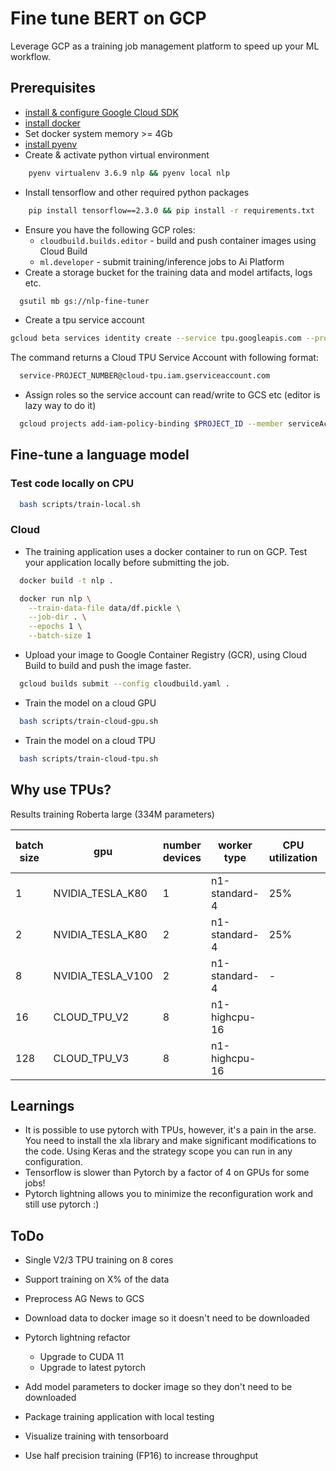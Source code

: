 # Fine tune BERT on GCP

Leverage GCP as a training job management platform to speed up your ML workflow.

## Prerequisites

- [install & configure Google Cloud SDK](https://cloud.google.com/sdk/docs/install)
- [install docker](https://docs.docker.com/get-docker/)
- Set docker system memory >= 4Gb 
- [install pyenv](https://realpython.com/intro-to-pyenv/)
- Create & activate python virtual environment
```bash
    pyenv virtualenv 3.6.9 nlp && pyenv local nlp
```
- Install tensorflow and other required python packages
```bash
    pip install tensorflow==2.3.0 && pip install -r requirements.txt
```
- Ensure you have the following GCP roles:
  - `cloudbuild.builds.editor` - build and push container images using Cloud Build
  - `ml.developer` - submit training/inference jobs to Ai Platform
- Create a storage bucket for the training data and model artifacts, logs etc.
```bash
  gsutil mb gs://nlp-fine-tuner
```
- Create a tpu service account

```bash
gcloud beta services identity create --service tpu.googleapis.com --project $PROJECT_ID
```
The command returns a Cloud TPU Service Account with following format:
```bash
  service-PROJECT_NUMBER@cloud-tpu.iam.gserviceaccount.com
```
- Assign roles so the service account can read/write to GCS etc (editor is lazy way to do it)
```bash
  gcloud projects add-iam-policy-binding $PROJECT_ID --member serviceAccount:$TPU_SERVICE_ACCOUNT --role roles/editor
```

## Fine-tune a language model

### Test code locally on CPU

```bash
  bash scripts/train-local.sh
```

### Cloud

- The training application uses a docker container to run on GCP. Test your application locally before submitting the job.

```bash
  docker build -t nlp .
```

```bash
  docker run nlp \
    --train-data-file data/df.pickle \
    --job-dir . \
    --epochs 1 \
    --batch-size 1
```

- Upload your image to Google Container Registry (GCR), using Cloud Build to build and push the image faster.

```bash
  gcloud builds submit --config cloudbuild.yaml .
```

- Train the model on a cloud GPU

```bash
  bash scripts/train-cloud-gpu.sh
```

- Train the model on a cloud TPU

```bash
  bash scripts/train-cloud-tpu.sh
```

## Why use TPUs?

Results training Roberta large (334M parameters)

| batch size |        gpu        | number devices |  worker type  | CPU utilization | Memory utilization | GPU memory utizilization | GPU utilization | examples per second |
|------------|-------------------|-------------|---------------|-----------------|--------------------|--------------------------|-----------------|---------------------|
|1|NVIDIA_TESLA_K80|1|n1-standard-4|25%|36%|72%|100%|0.25| 
|2|NVIDIA_TESLA_K80|2|n1-standard-4|25%|36%|72%|100%|0.44| 
|8|NVIDIA_TESLA_V100|2|n1-standard-4|-|-|-|-|OOM|
|16|CLOUD_TPU_V2|8|n1-highcpu-16|||||2400|
|128|CLOUD_TPU_V3|8|n1-highcpu-16||||||

## Learnings

- It is possible to use pytorch with TPUs, however, it's a pain in the arse. You need to install the xla library and make significant modifications to the code. Using Keras and the strategy scope you can run in any configuration.
- Tensorflow is slower than Pytorch by a factor of 4 on GPUs for some jobs!
- Pytorch lightning allows you to minimize the reconfiguration work and still use pytorch :)

## ToDo

- Single V2/3 TPU training on 8 cores
- Support training on X% of the data
- Preprocess AG News to GCS
- Download data to docker image so it doesn't need to be downloaded
- Pytorch lightning refactor
  - Upgrade to CUDA 11
  - Upgrade to latest pytorch

- Add model parameters to docker image so they don't need to be downloaded
- Package training application with local testing
- Visualize training with tensorboard
- Use half precision training (FP16) to increase throughput

